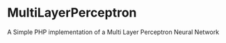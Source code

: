 MultiLayerPerceptron
====================

A Simple PHP implementation of a Multi Layer Perceptron Neural Network